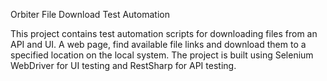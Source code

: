 Orbiter File Download Test Automation

This project contains test automation scripts for downloading files from an API and UI. A web page, find available file links and download them to a specified location on the local system.
The project is built using Selenium WebDriver for UI testing and RestSharp for API testing.

